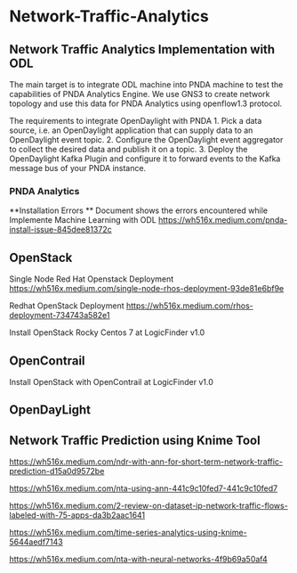 # Network-Traffic-Analytics

## Network Traffic Analytics Implementation with ODL


The main target is to integrate ODL machine into PNDA machine to test the capabilities of PNDA Analytics Engine. We use GNS3 to create network topology and use this data for PNDA Analytics using openflow1.3 protocol.

The requirements to integrate OpenDaylight with PNDA
    1.	Pick a data source, i.e. an OpenDaylight application that can supply data to an OpenDaylight event topic.
    2.	Configure the OpenDaylight event aggregator to collect the desired data and publish it on a topic.
    3.	Deploy the OpenDaylight Kafka Plugin and configure it to forward events to the Kafka message bus of your PNDA instance.

### PNDA Analytics
**Installation Errors
**
Document shows the errors encountered while Implemente Machine Learning with ODL
https://wh516x.medium.com/pnda-install-issue-845dee81372c

## OpenStack

Single Node Red Hat Openstack Deployment
https://wh516x.medium.com/single-node-rhos-deployment-93de81e6bf9e

Redhat OpenStack Deployment
https://wh516x.medium.com/rhos-deployment-734743a582e1

Install OpenStack Rocky Centos 7 at LogicFinder v1.0

## OpenContrail
Install OpenStack with OpenContrail at LogicFinder v1.0

## OpenDayLight

## Network Traffic Prediction using Knime Tool

https://wh516x.medium.com/ndr-with-ann-for-short-term-network-traffic-prediction-d15a0d9572be

https://wh516x.medium.com/nta-using-ann-441c9c10fed7-441c9c10fed7

https://wh516x.medium.com/2-review-on-dataset-ip-network-traffic-flows-labeled-with-75-apps-da3b2aac1641

https://wh516x.medium.com/time-series-analytics-using-knime-5644aedf7143

https://wh516x.medium.com/nta-with-neural-networks-4f9b69a50af4
